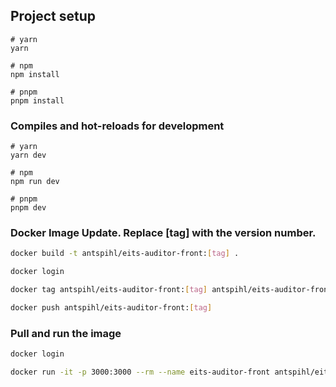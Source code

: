 ## Project setup

```
# yarn
yarn

# npm
npm install

# pnpm
pnpm install
```

### Compiles and hot-reloads for development

```
# yarn
yarn dev

# npm
npm run dev

# pnpm
pnpm dev
```

### Docker Image Update. Replace [tag] with the version number.
```bash
docker build -t antspihl/eits-auditor-front:[tag] .
```
```bash
docker login
```
```bash
docker tag antspihl/eits-auditor-front:[tag] antspihl/eits-auditor-front:[tag]
```
```bash
docker push antspihl/eits-auditor-front:[tag]
```

### Pull and run the image

```bash
docker login
```
```bash
docker run -it -p 3000:3000 --rm --name eits-auditor-front antspihl/eits-auditor-front:tag
```

